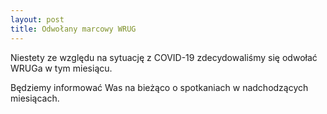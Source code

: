 ```yaml
---
layout: post
title: Odwołany marcowy WRUG
---
```


Niestety ze względu na sytuację z COVID-19 zdecydowaliśmy się odwołać WRUGa w tym miesiącu.

Będziemy informować Was na bieżąco o spotkaniach w nadchodzących miesiącach.
